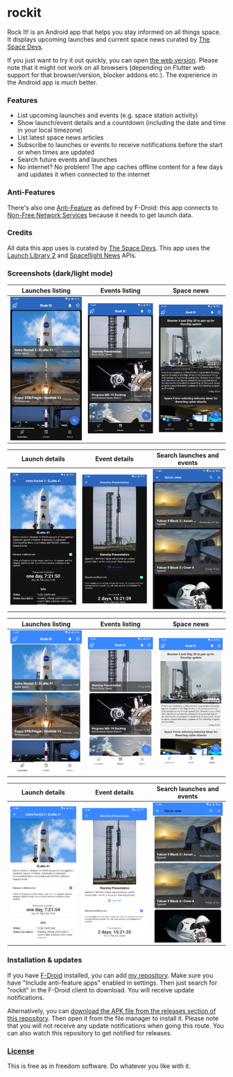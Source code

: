# rockit
Rock It! is an Android app that helps you stay informed on all things space. It displays upcoming launches and current space news curated by [The Space Devs](https://thespacedevs.com/).

If you just want to try it out quickly, you can open [the web version](https://rockit.010.one/). Please note that it might not work on all browsers (depending on Flutter web support for that browser/version, blocker addons etc.). The experience in the Android app is much better.


### Features
- List upcoming launches and events (e.g. space station activity)
- Show launch/event details and a countdown (including the date and time in your local timezone)
- List latest space news articles
- Subscribe to launches or events to receive notifications before the start or when times are updated
- Search future events and launches
- No internet? No problem! The app caches offline content for a few days and updates it when connected to the internet

### Anti-Features
There's also one [Anti-Feature](https://f-droid.org/docs/Anti-Features/) as defined by F-Droid: this app connects to [Non-Free Network Services](https://f-droid.org/docs/Anti-Features/#NonFreeNet) because it needs to get launch data.

### Credits
All data this app uses is curated by [The Space Devs](https://thespacedevs.com/). This app uses the [Launch Library 2](https://thespacedevs.com/llapi) and [Spaceflight News](https://thespacedevs.com/snapi) APIs.

### Screenshots (dark/light mode)
|                   Launches listing                    |                   Events listing                    |                   Space news                    |
| :---------------------------------------------------: | :-------------------------------------------------: | :---------------------------------------------: |
| ![Launch listing](.github/screenshots/d-launches.jpg) | ![Events listing](.github/screenshots/d-events.jpg) | ![News listing](.github/screenshots/d-news.jpg) |

|                   Launch details                    |                   Event details                   |                   Search launches and events                    |
| :-------------------------------------------------: | :-----------------------------------------------: | :-------------------------------------------------------------: |
| ![Launch details](.github/screenshots/d-launch.jpg) | ![Event details](.github/screenshots/d-event.jpg) | ![Search launches and events](.github/screenshots/d-search.jpg) |

|                   Launches listing                    |                   Events listing                    |                   Space news                    |
| :---------------------------------------------------: | :-------------------------------------------------: | :---------------------------------------------: |
| ![Launch listing](.github/screenshots/l-launches.jpg) | ![Events listing](.github/screenshots/l-events.jpg) | ![News listing](.github/screenshots/l-news.jpg) |

|                   Launch details                    |                   Event details                   |                   Search launches and events                    |
| :-------------------------------------------------: | :-----------------------------------------------: | :-------------------------------------------------------------: |
| ![Launch details](.github/screenshots/l-launch.jpg) | ![Event details](.github/screenshots/l-event.jpg) | ![Search launches and events](.github/screenshots/l-search.jpg) |




### Installation & updates
If you have [F-Droid](https://f-droid.org/) installed, you can add [my repository](https://github.com/xarantolus/fdroid). Make sure you have "Include anti-feature apps" enabled in settings. Then just search for "rockit" in the F-Droid client to download. You will receive update notifications.

Alternatively, you can [download the APK file from the releases section of this repository](https://github.com/xarantolus/rockit/releases/latest). Then open it from the file manager to install it. Please note that you will not receive any update notifications when going this route. You can also watch this repository to get notified for releases.


### [License](LICENSE)
This is free as in freedom software. Do whatever you like with it.
